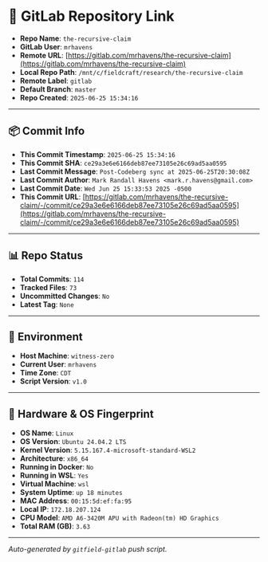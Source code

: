 # 🔗 GitLab Repository Link

- **Repo Name**: `the-recursive-claim`
- **GitLab User**: `mrhavens`
- **Remote URL**: [https://gitlab.com/mrhavens/the-recursive-claim](https://gitlab.com/mrhavens/the-recursive-claim)
- **Local Repo Path**: `/mnt/c/fieldcraft/research/the-recursive-claim`
- **Remote Label**: `gitlab`
- **Default Branch**: `master`
- **Repo Created**: `2025-06-25 15:34:16`

---

## 📦 Commit Info

- **This Commit Timestamp**: `2025-06-25 15:34:16`
- **This Commit SHA**: `ce29a3e6e6166deb87ee73105e26c69ad5aa0595`
- **Last Commit Message**: `Post-Codeberg sync at 2025-06-25T20:30:08Z`
- **Last Commit Author**: `Mark Randall Havens <mark.r.havens@gmail.com>`
- **Last Commit Date**: `Wed Jun 25 15:33:53 2025 -0500`
- **This Commit URL**: [https://gitlab.com/mrhavens/the-recursive-claim/-/commit/ce29a3e6e6166deb87ee73105e26c69ad5aa0595](https://gitlab.com/mrhavens/the-recursive-claim/-/commit/ce29a3e6e6166deb87ee73105e26c69ad5aa0595)

---

## 📊 Repo Status

- **Total Commits**: `114`
- **Tracked Files**: `73`
- **Uncommitted Changes**: `No`
- **Latest Tag**: `None`

---

## 🧽 Environment

- **Host Machine**: `witness-zero`
- **Current User**: `mrhavens`
- **Time Zone**: `CDT`
- **Script Version**: `v1.0`

---

## 🧬 Hardware & OS Fingerprint

- **OS Name**: `Linux`
- **OS Version**: `Ubuntu 24.04.2 LTS`
- **Kernel Version**: `5.15.167.4-microsoft-standard-WSL2`
- **Architecture**: `x86_64`
- **Running in Docker**: `No`
- **Running in WSL**: `Yes`
- **Virtual Machine**: `wsl`
- **System Uptime**: `up 18 minutes`
- **MAC Address**: `00:15:5d:ef:fa:95`
- **Local IP**: `172.18.207.124`
- **CPU Model**: `AMD A6-3420M APU with Radeon(tm) HD Graphics`
- **Total RAM (GB)**: `3.63`

---

_Auto-generated by `gitfield-gitlab` push script._
